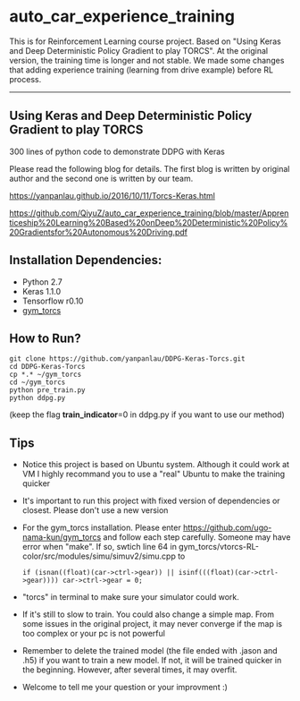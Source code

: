 # auto_car_experience_training
This is for Reinforcement Learning course project. Based on "Using Keras and Deep Deterministic Policy Gradient to play TORCS".
At the original version, the training time is longer and not stable. We made some changes that adding experience training (learning from drive example) before RL process.


--------------
## Using Keras and Deep Deterministic Policy Gradient to play TORCS

300 lines of python code to demonstrate DDPG with Keras

Please read the following blog for details. The first blog is written by original author and the second one is written by our team.

https://yanpanlau.github.io/2016/10/11/Torcs-Keras.html

https://github.com/QiyuZ/auto_car_experience_training/blob/master/Apprenticeship%20Learning%20Based%20onDeep%20Deterministic%20Policy%20Gradientsfor%20Autonomous%20Driving.pdf

## Installation Dependencies:

* Python 2.7
* Keras 1.1.0
* Tensorflow r0.10
* [gym_torcs](https://github.com/ugo-nama-kun/gym_torcs)

## How to Run?

```
git clone https://github.com/yanpanlau/DDPG-Keras-Torcs.git
cd DDPG-Keras-Torcs
cp *.* ~/gym_torcs
cd ~/gym_torcs
python pre_train.py
python ddpg.py 
```

(keep the flag **train_indicator**=0 in ddpg.py if you want to use our method)


## Tips
- Notice this project is based on Ubuntu system. Although it could work at VM I highly recommand you to use a "real" Ubuntu to make the training quicker
- It's important to run this project with fixed version of dependencies or closest. Please don't use a new version
- For the gym_torcs installation. Please enter https://github.com/ugo-nama-kun/gym_torcs and follow each step carefully. Someone may have error when "make". If so, swtich line 64 in gym_torcs/vtorcs-RL-color/src/modules/simu/simuv2/simu.cpp to 

    ```if (isnan((float)(car->ctrl->gear)) || isinf(((float)(car->ctrl->gear)))) car->ctrl->gear = 0;```
- "torcs" in terminal to make sure your simulator could work.
- If it's still to slow to train. You could also change a simple map. From some issues in the original project, it may never converge if the map is too complex or your pc is not powerful
- Remember to delete the trained model (the file ended with .jason and .h5) if you want to train a new model. If not, it will be trained quicker in the beginning. However, after several times, it may overfit.
- Welcome to tell me your question or your improvment :)
